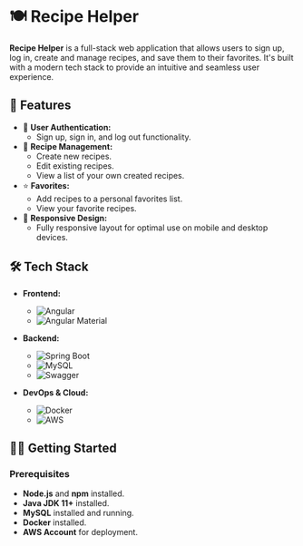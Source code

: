 # 🍽️ Recipe Helper

**Recipe Helper** is a full-stack web application that allows users to sign up, log in, create and manage recipes, and save them to their favorites. It's built with a modern tech stack to provide an intuitive and seamless user experience.

## 🚀 Features

- 🔐 **User Authentication:**
  - Sign up, sign in, and log out functionality.
- 📜 **Recipe Management:**
  - Create new recipes.
  - Edit existing recipes.
  - View a list of your own created recipes.
- ⭐ **Favorites:**
  - Add recipes to a personal favorites list.
  - View your favorite recipes.
- 📱 **Responsive Design:**
  - Fully responsive layout for optimal use on mobile and desktop devices.

## 🛠️ Tech Stack

- **Frontend:**
  - ![Angular](https://img.shields.io/badge/Angular-18-DD0031?style=for-the-badge&logo=angular&logoColor=white)
  - ![Angular Material](https://img.shields.io/badge/Angular%20Material-Components-blue?style=for-the-badge)

- **Backend:**
  - ![Spring Boot](https://img.shields.io/badge/Spring%20Boot-3.3-6DB33F?style=for-the-badge&logo=springboot&logoColor=white)
  - ![MySQL](https://img.shields.io/badge/MySQL-Database-4479A1?style=for-the-badge&logo=mysql&logoColor=white)
  - ![Swagger](https://img.shields.io/badge/Swagger-API%20Docs-85EA2D?style=for-the-badge&logo=swagger&logoColor=white)

- **DevOps & Cloud:**
  - ![Docker](https://img.shields.io/badge/Docker-Containerization-2496ED?style=for-the-badge&logo=docker&logoColor=white)
  - ![AWS](https://img.shields.io/badge/AWS-Cloud-F59622?style=for-the-badge&logo=amazonaws&logoColor=white)

## 🧑‍💻 Getting Started

### Prerequisites

- **Node.js** and **npm** installed.
- **Java JDK 11+** installed.
- **MySQL** installed and running.
- **Docker** installed.
- **AWS Account** for deployment.




